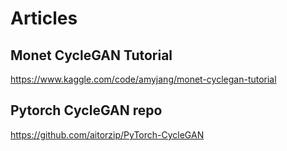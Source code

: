 # Articles

## Monet CycleGAN Tutorial

https://www.kaggle.com/code/amyjang/monet-cyclegan-tutorial

## Pytorch CycleGAN repo
https://github.com/aitorzip/PyTorch-CycleGAN
